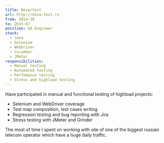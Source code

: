 ```yaml
---
title: Nova/test
url: http://nova-test.ru
from: 2014-10
to: 2015-07
position: QA Engineer
stack:
  - Java
  - Selenium
  - WebDriver
  - Cucumber
  - JMeter
responsibilities:
  - Manual testing
  - Automated testing
  - Perfomance testing
  - Stress and highload testing
---
```


Have participated in manual and functional testing of highload projects:

* Selenium and WebDriver coverage
* Test map composition, test cases writing
* Regression testing and bug reporting with Jira
* Stress testing with JMeter and Grinder

The most of time I spent on working with site of one of the biggest russian
telecom operator which have a huge daily traffic.
